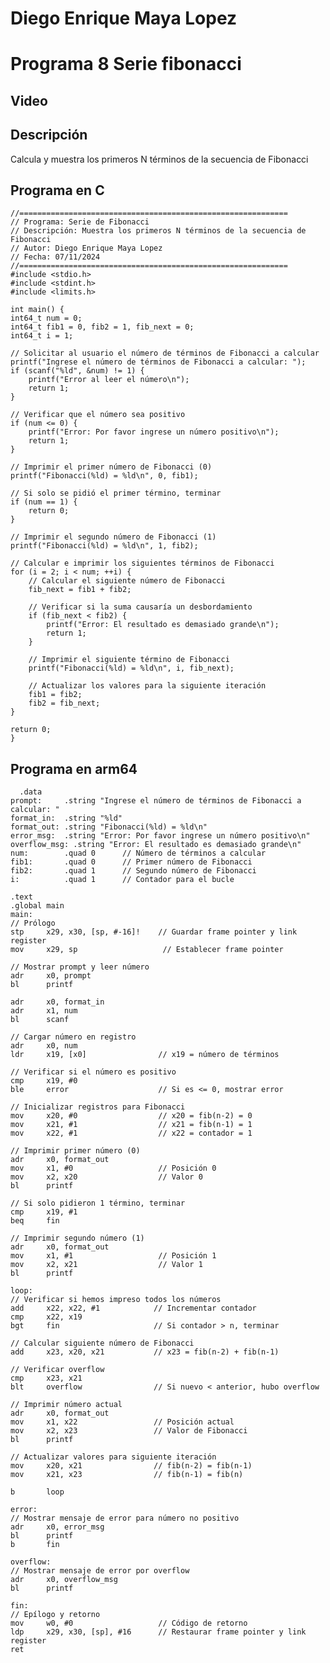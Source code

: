 # Diego Enrique Maya Lopez
# Programa 8 Serie fibonacci

## Video


## Descripción
Calcula y muestra los primeros N términos de la secuencia de Fibonacci
## Programa en C
    //============================================================
    // Programa: Serie de Fibonacci
    // Descripción: Muestra los primeros N términos de la secuencia de Fibonacci
    // Autor: Diego Enrique Maya Lopez
    // Fecha: 07/11/2024
    //============================================================
    #include <stdio.h>
    #include <stdint.h>
    #include <limits.h>

    int main() {
    int64_t num = 0;
    int64_t fib1 = 0, fib2 = 1, fib_next = 0;
    int64_t i = 1;

    // Solicitar al usuario el número de términos de Fibonacci a calcular
    printf("Ingrese el número de términos de Fibonacci a calcular: ");
    if (scanf("%ld", &num) != 1) {
        printf("Error al leer el número\n");
        return 1;
    }

    // Verificar que el número sea positivo
    if (num <= 0) {
        printf("Error: Por favor ingrese un número positivo\n");
        return 1;
    }

    // Imprimir el primer número de Fibonacci (0)
    printf("Fibonacci(%ld) = %ld\n", 0, fib1);

    // Si solo se pidió el primer término, terminar
    if (num == 1) {
        return 0;
    }

    // Imprimir el segundo número de Fibonacci (1)
    printf("Fibonacci(%ld) = %ld\n", 1, fib2);

    // Calcular e imprimir los siguientes términos de Fibonacci
    for (i = 2; i < num; ++i) {
        // Calcular el siguiente número de Fibonacci
        fib_next = fib1 + fib2;

        // Verificar si la suma causaría un desbordamiento
        if (fib_next < fib2) {
            printf("Error: El resultado es demasiado grande\n");
            return 1;
        }

        // Imprimir el siguiente término de Fibonacci
        printf("Fibonacci(%ld) = %ld\n", i, fib_next);

        // Actualizar los valores para la siguiente iteración
        fib1 = fib2;
        fib2 = fib_next;
    }

    return 0;
    }

  

## Programa en arm64

      .data
    prompt:     .string "Ingrese el número de términos de Fibonacci a calcular: "
    format_in:  .string "%ld"
    format_out: .string "Fibonacci(%ld) = %ld\n"
    error_msg:  .string "Error: Por favor ingrese un número positivo\n"
    overflow_msg: .string "Error: El resultado es demasiado grande\n"
    num:        .quad 0      // Número de términos a calcular
    fib1:       .quad 0      // Primer número de Fibonacci
    fib2:       .quad 1      // Segundo número de Fibonacci
    i:          .quad 1      // Contador para el bucle

    .text
    .global main
    main:
    // Prólogo
    stp     x29, x30, [sp, #-16]!    // Guardar frame pointer y link register
    mov     x29, sp                   // Establecer frame pointer

    // Mostrar prompt y leer número
    adr     x0, prompt
    bl      printf
    
    adr     x0, format_in            
    adr     x1, num                  
    bl      scanf

    // Cargar número en registro
    adr     x0, num
    ldr     x19, [x0]                // x19 = número de términos

    // Verificar si el número es positivo
    cmp     x19, #0
    ble     error                    // Si es <= 0, mostrar error

    // Inicializar registros para Fibonacci
    mov     x20, #0                  // x20 = fib(n-2) = 0
    mov     x21, #1                  // x21 = fib(n-1) = 1
    mov     x22, #1                  // x22 = contador = 1

    // Imprimir primer número (0)
    adr     x0, format_out
    mov     x1, #0                   // Posición 0
    mov     x2, x20                  // Valor 0
    bl      printf

    // Si solo pidieron 1 término, terminar
    cmp     x19, #1
    beq     fin

    // Imprimir segundo número (1)
    adr     x0, format_out
    mov     x1, #1                   // Posición 1
    mov     x2, x21                  // Valor 1
    bl      printf

    loop:
    // Verificar si hemos impreso todos los números
    add     x22, x22, #1            // Incrementar contador
    cmp     x22, x19
    bgt     fin                     // Si contador > n, terminar

    // Calcular siguiente número de Fibonacci
    add     x23, x20, x21           // x23 = fib(n-2) + fib(n-1)
    
    // Verificar overflow
    cmp     x23, x21
    blt     overflow                // Si nuevo < anterior, hubo overflow

    // Imprimir número actual
    adr     x0, format_out
    mov     x1, x22                 // Posición actual
    mov     x2, x23                 // Valor de Fibonacci
    bl      printf

    // Actualizar valores para siguiente iteración
    mov     x20, x21                // fib(n-2) = fib(n-1)
    mov     x21, x23                // fib(n-1) = fib(n)

    b       loop

    error:
    // Mostrar mensaje de error para número no positivo
    adr     x0, error_msg
    bl      printf
    b       fin

    overflow:
    // Mostrar mensaje de error por overflow
    adr     x0, overflow_msg
    bl      printf

    fin:
    // Epílogo y retorno
    mov     w0, #0                   // Código de retorno
    ldp     x29, x30, [sp], #16      // Restaurar frame pointer y link register
    ret

